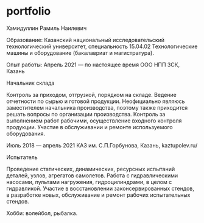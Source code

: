 # portfolio
Хамидуллин Рамиль Наилевич

Образование: Казанский национальный исследовательский технологический университет, специальность 15.04.02 Технологические машины и оборудование (бакалавриат и магистратура).

Опыт работы: Апрель 2021 — по настоящее время ООО НПП ЗСК, Казань

Начальник склада 

Контроль за приходом, отгрузкой, порядком на складе. Ведение отчетности по сырью и готовой продукции. Неофициально являюсь заместителем начальника производства, поэтому также приходится решать вопросы по организации производства. Контроль за выполнением работ рабочими, осуществление входного контроля продукции. Участие в обслуживании и ремонте используемого оборудования.

Июль 2018 — апрель 2021 КАЗ им. С.П.Горбунова, Казань, kaztupolev.ru/

Испытатель 

Проведение статических, динамических, ресурсных испытаний деталей, узлов, агрегатов самолетов. Работа с гидравлическими насосами, пультами нагружения, гидроцилиндрами, в целом с гидравликой. Участие в восстановлении законсервированных стендов, в разработке новых, обслуживание и ремонт рабочих испытательных стендов.

Хобби: волейбол, рыбалка.
